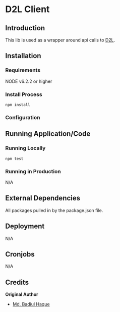 # D2L Client
## Introduction


This lib is used as a wrapper around api calls to [D2L](https://devcop.brightspace.com/).

## Installation

### Requirements

NODE v6.2.2 or higher

### Install Process
`npm install`

### Configuration

## Running Application/Code

### Running Locally

`npm test`

### Running in Production

N/A
## External Dependencies
All packages pulled in by the package.json file.

## Deployment

N/A

## Cronjobs
N/A

## Credits

**Original Author**

* [Md. Badiul Haque](https://github.com/EnosisShawon)
